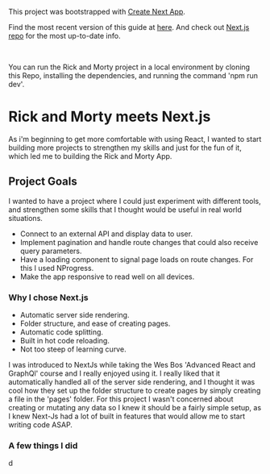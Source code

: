 This project was bootstrapped with [Create Next App](https://github.com/segmentio/create-next-app).

Find the most recent version of this guide at [here](https://github.com/segmentio/create-next-app/blob/master/lib/templates/default/README.md). And check out [Next.js repo](https://github.com/zeit/next.js) for the most up-to-date info.

</br>

You can run the Rick and Morty project in a local environment by cloning this Repo, installing the dependencies, and running the command 'npm run dev'.

# Rick and Morty meets Next.js

As i'm beginning to get more comfortable with using React, I wanted to start building more projects to strengthen my skills and just for the fun of it, which led me to building the Rick and Morty App.

## Project Goals

I wanted to have a project where I could just experiment with different tools, and strengthen some skills that I thought would be useful in real world situations.

- Connect to an external API and display data to user.
- Implement pagination and handle route changes that could also receive query parameters.
- Have a loading component to signal page loads on route changes. For this I used NProgress.
- Make the app responsive to read well on all devices.

### Why I chose Next.js

- Automatic server side rendering.
- Folder structure, and ease of creating pages.
- Automatic code splitting.
- Built in hot code reloading.
- Not too steep of learning curve.

I was introduced to NextJs while taking the Wes Bos 'Advanced React and GraphQl' course and I really enjoyed using it. I really liked that it automatically handled all of the server side rendering, and I thought it was cool how they set up the folder structure to create pages by simply creating a file in the 'pages' folder. For this project I wasn't concerned about creating or mutating any data so I knew it should be a fairly simple setup, as I knew Next-Js had a lot of built in features that would allow me to start writing code ASAP.

### A few things I did



























d

